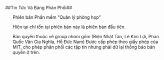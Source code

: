 ﻿##Tin Tức Và Bảng Phân Phối##
<ul>
Phiên bản Phần mềm "Quản lý phòng họp"
</ul>

<ul>
Hiện tại chỉ tồn tại phiên bản này là phiên bản đầu tiên.
</ul>

<ul>
Bản quyền thuộc về group nhóm gồm (Biện Nhật Tân, Lê Kim Lợi, Phan Quốc Văn Gia Nghĩa, Hồ Đức Nam)
Được cấp phép theo giấy phép của MIT, cho phép phân phối các tập tin nhưng phải dữ lại thông báo bản quyền ở trên.

</ul>